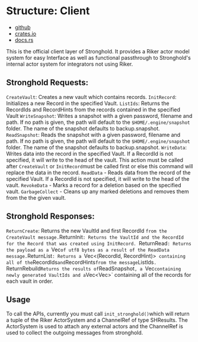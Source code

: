 # Structure: Client

- [github](https://github.com/iotaledger/stronghold.rs/tree/dev/client)
- [crates.io](https://crates.io/crates/iota-stronghold)
- [docs.rs](https://docs.rs/iota-stronghold)

This is the official client layer of Stronghold. It provides a Riker actor model system for easy Interface as well as functional passthrough to Stronghold's internal actor system for integrators not using Riker.

## Stronghold Requests:

`CreateVault`: Creates a new vault which contains records.
`InitRecord`: Initializes a new Record in the specified Vault.
`ListIds`: Returns the RecordIds and RecordHints from the records contained in the specified Vault
`WriteSnapshot`: Writes a snapshot with a given password, filename and path. If no path is given, the path will default to the `$HOME/.engine/snapshot` folder. The name of the snapshot defaults to backup.snapshot.
`ReadSnapshot`: Reads the snapshot with a given password, filename and path. If no path is given, the path will default to the `$HOME/.engine/snapshot` folder. The name of the snapshot defaults to backup.snapshot.
`WriteData`: Writes data into the record in the specified Vault. If a RecordId is not specified, it will write to the head of the vault. This action must be called after `CreateVault` or `InitRecord`must be called first or else this command will replace the data in the record.
`ReadData` - Reads data from the record of the specified Vault. If a RecordId is not specified, it will write to the head of the vault.
`RevokeData` - Marks a record for a deletion based on the specified vault.
`GarbageCollect` - Cleans up any marked deletions and removes them from the the given vault.


## Stronghold Responses:

`ReturnCreate`: Returns the new VaultId and first RecordId `
from the CreateVault message.
`ReturnInit`: Returns the VaultId and the RecordId for the Record that was created using InitRecord.
`ReturnRead`: Returns the payload as a `Vec<u8>` of utf8 bytes as a result of the ReadData message.
`ReturnList`: Returns a `Vec<(RecordId, RecordHint)>`  containing all of the `RecordIds` and `RecordHints` from the message `ListIds`.
`ReturnRebuild` Returns the results of `ReadSnapshot`, a `Vec<VaultId>` containing newly generated VaultIds and a `Vec<Vec<RecordId>>` containing all of the records for each vault in order.

## Usage

To call the APIs, currently you must call `init_stronghold()`which will return a tuple of the Riker ActorSystem and a ChannelRef of type SHResults. The ActorSystem is used to attach any external actors and the ChannelRef is used to collect the outgoing messages from stronghold.